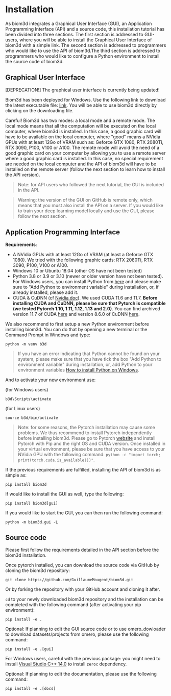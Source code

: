 # Installation 

As biom3d integrates a Graphical User Interface (GUI), an Application Programming Interface (API) and a source code, this installation tutorial has been divided into three sections. The first section is addressed to GUI-users, where you will be able to install the Graphical User Interface of biom3d with a simple link. The second section is addressed to programmers who would like to use the API of biom3d.The third section is addressed to programmers who would like to configure a Python environment to install the source code of biom3d.

## Graphical User Interface 

[DEPRECATION!] The graphical user interface is currently being updated!

Biom3d has been deployed for Windows. Use the following link to download the latest executable file: [link](https://github.com/GuillaumeMougeot/biom3d/releases/). You will be able to use biom3d directly by clicking on the downloading file.

Careful! Biom3d has two modes: a local mode and a remote mode. The local mode means that all the computation will be executed on the local computer, where biom3d is installed. In this case, a good graphic card will have to be available on the local computer, where "good" means a NVidia GPUs with at least 12Go of VRAM such as: Geforce GTX 1080, RTX 2080Ti, RTX 3090, P100, V100 or A100. The remote mode will avoid the need of a good graphic card on your computer by allowing you to use a remote server where a good graphic card is installed. In this case, no special requirement are needed on the local computer and the API of biom3d will have to be installed on the remote server (follow the next section to learn how to install the API version).

> Note: for API users who followed the next tutorial, the GUI is included in the API.

> Warning: the version of the GUI on GitHub is remote only, which means that you must also install the API on a server. If you would like to train your deep learning model locally and use the GUI, please follow the next section. 

## Application Programming Interface

**Requirements**:
* A NVidia GPUs with at least 12Go of VRAM (at least a Geforce GTX 1080). We tried with the following graphic cards: RTX 2080Ti, RTX 3090, P100, V100 or A100. 
* Windows 10 or Ubuntu 18.04 (other OS have not been tested)
* Python 3.8 or 3.9 or 3.10 (newer or older version have not been tested). For Windows users, you can install Python from [here](https://www.python.org/downloads/windows/) and please make sure to "Add Python to environment variable" during installation, or, if already installed, please add it.
* CUDA & CuDNN (cf [Nvidia doc](https://docs.nvidia.com/cuda/cuda-installation-guide-microsoft-windows/index.html)). We used CUDA 11.6 and 11.7. **Before installing CUDA and CuDNN, please be sure that Pytorch is compatible (we tested Pytorch 1.10, 1.11, 1.12, 1.13 and 2.0)**. You can find archived version 11.7 of CUDA [here](https://developer.nvidia.com/cuda-11-7-0-download-archive) and version 8.6.0 of CuDNN [here](https://developer.nvidia.com/rdp/cudnn-archive).

We also recommend to first setup a new Python environment before installing biom3d. You can do that by opening a new terminal or the Command Prompt in Windows and type:

```
python -m venv b3d
```

> If you have an error indicating that Python cannot be found on your system, please make sure that you have tick the box "Add Python to environment variable" during installation, or, add Python to your environment variables [How to install Python on Windows](https://www.digitalocean.com/community/tutorials/install-python-windows-10).

And to activate your new environment use:

(for Windows users)
```
b3d\Scripts\activate
```

(for Linux users)
```
source b3d/bin/activate
```

> Note: for some reasons, the Pytorch installation may cause some problems. We thus recommend to install Pytorch independently before installing biom3d. Please go to Pytorch [website](https://pytorch.org/get-started/locally/) and install Pytorch with Pip and the right OS and CUDA version. Once installed in your virtual environment, please be sure that you have access to your NVidia GPU with the following command: `python -c "import torch; print(torch.cuda.is_available())"`.


If the previous requirements are fulfilled, installing the API of biom3d is as simple as:

```
pip install biom3d
```

If would like to install the GUI as well, type the following:

```
pip install biom3d[gui]
```

If you would like to start the GUI, you can then run the following command:

```
python -m biom3d.gui -L
```

## Source code

Please first follow the requirements detailed in the API section before the biom3d installation.

Once pytorch installed, you can download the source code via GitHub by cloning the biom3d repository:

```
git clone https://github.com/GuillaumeMougeot/biom3d.git
```

Or by forking the repository with your GitHub account and cloning it after.

`cd` to your newly downloaded biom3d repository and the installation can be completed with the following command (after activating your pip environment):

```
pip install -e .
```

Optional: If planning to edit the GUI source code or to use omero_dowloader to download datasets/projects from omero, please use the following command:

```
pip install -e .[gui]
```

For Windows users, careful with the previous package: you might need to install [Visual Studio C++ 14.0](https://stackoverflow.com/questions/29846087/error-microsoft-visual-c-14-0-is-required-unable-to-find-vcvarsall-bat) to install `zeroc` dependency.

Optional: If planning to edit the documentation, please use the following command:

```
pip install -e .[docs]
```
